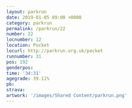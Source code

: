 ```yaml
---
layout: parkrun
date: 2019-01-05 09:00 +0000
category: parkrun
permalink: /parkrun/22
number: 22
locnumber: 12
location: Pocket
locurl: http://parkrun.org.uk/pocket
runnumber: 31
pos: 192
genderpos: 
time: '34:31'
agegrade: 39.11%
pb: 
strava: 
artwork: '/images/Shared Content/parkrun.png'
---
```

